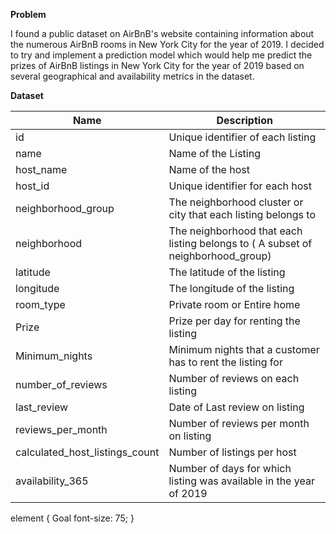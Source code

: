 **Problem**

I found a public dataset on AirBnB's website containing information about the numerous AirBnB rooms in New York City for the year of 2019. I decided to try and 
implement a prediction model which would help me predict the prizes of AirBnB listings in New York City for the year of 2019 
based on several geographical and availability metrics in the dataset.

**Dataset**

Name | Description
------|----------
id | Unique identifier of each listing
name | Name of the Listing
host_name | Name of the host
host_id | Unique identifier for each host
neighborhood_group | The neighborhood cluster or city that each listing belongs to
neighborhood | The neighborhood that each listing belongs to ( A subset of neighborhood_group)
latitude | The latitude of the listing
longitude | The longitude of the listing
room_type | Private room or Entire home
Prize | Prize per day for renting the listing
Minimum_nights | Minimum nights that a customer has to rent the listing for
number_of_reviews | Number of reviews on each listing
last_review | Date of Last review on listing
reviews_per_month | Number of reviews per month on listing
calculated_host_listings_count | Number of listings per host
availability_365 | Number of days for which listing was available in the year of 2019

element {
Goal
  font-size: 75;
}


